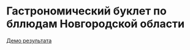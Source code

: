 # Гастрономический буклет по бллюдам Новгородской области

[Демо результата](https://gastronomic-tourism.netlify.app/main?lang=ru)
